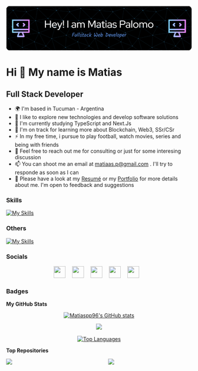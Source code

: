 ![Header](./header-image.png)

Hi 👋 My name is Matias
==============================

Full Stack Developer
--------------------

*   🌍  I'm based in Tucuman - Argentina
*   🔭  I like to explore new technologies and develop software solutions
*   🧠  I'm currently studying TypeScript and Next.Js 
*   🚀  I'm on track for learning more about Blockchain, Web3, SSr/CSr 
*   ⚡️  In my free time, i pursue to play football, watch movies, series and being with friends 
*   💬  Feel free to reach out me for consulting or just for some interesing discussion 
*   📫  You can shoot me an email at matiaas.p@gmail.com . I'll try to responde as soon as I can 
*   💼  Please have a look at my <a href="https://www.canva.com/design/DAE_AmpgK5w/8E5TtdU6BHzvrr38jsLLVQ/view?utm_content=DAE_AmpgK5w&utm" target="_blank" rel="noreferrer">Resumé</a> or my <a href="https://matiasp.vercel.app" target="_blank" rel="noreferrer">Portfolio</a> for more details about me. I'm open to feedback and suggestions

### Skills
[![My Skills](https://skillicons.dev/icons?i=nextjs,js,html,css,react,figma,redux,sass,git,express,nodejs,postgres,mongodb,heroku,vercel,azure&perline=8)](https://skillicons.dev)

### Others
[![My Skills](https://skillicons.dev/icons?i=vscode,autocad,sketchup,discord)](https://skillicons.dev)

### Socials

<p align="center"> <a href="https://www.github.com/Matiaspp96" target="_blank" rel="noreferrer"><img src="https://raw.githubusercontent.com/danielcranney/readme-generator/main/public/icons/socials/github.svg" width="32" height="32" /></a>&emsp;
<a href="http://www.instagram.com/matias.palomo96" target="_blank" rel="noreferrer"><img src="https://raw.githubusercontent.com/danielcranney/readme-generator/main/public/icons/socials/instagram.svg" width="32" height="32" /></a>&emsp;
<a href="https://www.linkedin.com/in/matias-palomo" target="_blank" rel="noreferrer"><img src="https://raw.githubusercontent.com/danielcranney/readme-generator/main/public/icons/socials/linkedin.svg" width="32" height="32" /></a>&emsp;
<a href="http://www.medium.com/@matiaas.p" target="_blank" rel="noreferrer"><img src="https://raw.githubusercontent.com/danielcranney/readme-generator/main/public/icons/socials/medium.svg" width="32" height="32" /></a>&emsp;
<a href="https://www.twitter.com/MatiaasP" target="_blank" rel="noreferrer"><img src="https://raw.githubusercontent.com/danielcranney/readme-generator/main/public/icons/socials/twitter.svg" width="32" height="32" /></a>&emsp;</p>

### Badges

<b>My GitHub Stats</b>
<p align="center" >
<a href="http://www.github.com/Matiaspp96"><img src="https://github-readme-stats.vercel.app/api?username=Matiaspp96&show_icons=true&hide=stars,issues,contribs&count_private=true&title_color=0891b2&text_color=ffffff&icon_color=0891b2&bg_color=1c1917&hide_border=true&show_icons=true" alt="Matiaspp96's GitHub stats" /></a>
<p align="center" > 
<a href="http://www.github.com/Matiaspp96"><img src="https://github-readme-streak-stats.herokuapp.com/?user=Matiaspp96&stroke=ffffff&background=1c1917&ring=0891b2&fire=0891b2&currStreakNum=ffffff&currStreakLabel=0891b2&sideNums=ffffff&sideLabels=ffffff&dates=ffffff&hide_border=true" /></a>
<p align="center" > 
<a href="https://github.com/Matiaspp96" align="left"><img src="https://github-readme-stats.vercel.app/api/top-langs/?username=Matiaspp96&langs_count=10&title_color=0891b2&text_color=ffffff&icon_color=0891b2&bg_color=1c1917&hide_border=true&locale=en&custom_title=Top%20%Languages" alt="Top Languages" /></a>
</p>

<b>Top Repositories</b>

<div width="100%" align="center"><a href="https://github.com/Matiaspp96/PF-04-Ecommerce" align="left"><img align="left" width="45%" src="https://github-readme-stats.vercel.app/api/pin/?username=Matiaspp96&repo=PF-04-Ecommerce&title_color=0891b2&text_color=ffffff&icon_color=0891b2&bg_color=1c1917&hide_border=true&locale=en" /></a><a href="https://github.com/Matiaspp96/Dogs-PI" align="right"><img align="right" width="45%" src="https://github-readme-stats.vercel.app/api/pin/?username=Matiaspp96&repo=Dogs-PI&title_color=0891b2&text_color=ffffff&icon_color=0891b2&bg_color=1c1917&hide_border=true&locale=en" /></a></div><br /><br /><br /><br /><br /><br /><br />
